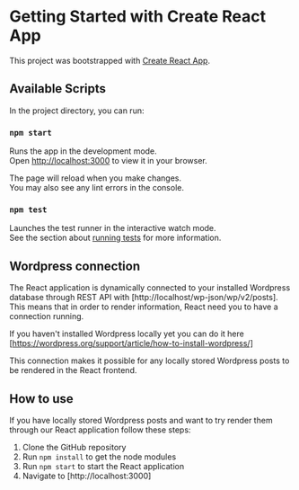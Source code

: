 # Getting Started with Create React App

This project was bootstrapped with [Create React App](https://github.com/facebook/create-react-app).

## Available Scripts

In the project directory, you can run:

### `npm start`

Runs the app in the development mode.\
Open [http://localhost:3000](http://localhost:3000) to view it in your browser.

The page will reload when you make changes.\
You may also see any lint errors in the console.

### `npm test`

Launches the test runner in the interactive watch mode.\
See the section about [running tests](https://facebook.github.io/create-react-app/docs/running-tests) for more information.

## Wordpress connection

The React application is dynamically connected to your installed Wordpress database through REST API with [http://localhost/wp-json/wp/v2/posts]. This means that in order to render information, React need you to have a connection running.

If you haven't installed Wordpress locally yet you can do it here [https://wordpress.org/support/article/how-to-install-wordpress/]

This connection makes it possible for any locally stored Wordpress posts to be rendered in the React frontend.

## How to use

If you have locally stored Wordpress posts and want to try render them through our React application follow these steps:

1. Clone the GitHub repository
2. Run `npm install` to get the node modules
3. Run `npm start` to start the React application
4. Navigate to [http://localhost:3000]
